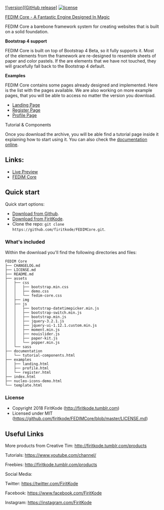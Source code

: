 [![version][GitHub release]][CHANGELOG] [![license][license-badge]][LICENSE]

[FEDIM Core - A Fantastic Engine Designed In Magic](http://fedimcore.tumblr.com/) 

FEDIM Core a barebone framework system for creating websites that is built on a solid foundation.

**Bootstrap 4 support**

FEDIM Core is built on top of Bootstrap 4 Beta, so it fully supports it. Most of the elements from the framework are re-designed to resemble sheets of paper and color pastels. If the are elements that we have not touched, they will gracefully fall back to the Bootstrap 4 default.

**Examples**

FEDIM Core contains some pages already designed and implemented. Here is the list with the pages available. We are also working on more example pages, that you will be able to access no matter the version you download.


- [Landing Page](http://fedimcore.tumblr.com/examples/landing.html)
- [Register Page](http://fedimcore.tumblr.com/examples/register.html)
- [Profile Page](http://fedimcore.tumblr.com/examples/profile.html)

Tutorial & Components

Once you download the archive, you will be able find a tutorial page inside it explaining how to start using it. You can also check the [documentation online](http://fedimcore.tumblr.com/documentation/tutorial-components.html).

## Links:

+ [Live Preview](http://fedimcore.tumblr.com/)
+ [FEDIM Core](http://fedimcore.tumblr.com/presentation.html)

## Quick start

Quick start options:

- [Download from Github](https://github.com/firitkode/FEDIMCore.git).
- [Download from FiritKode](http://firitkode.tumblr.com/products/fedimcore).
- Clone the repo: `git clone https://github.com/firitkode/FEDIMCore.git`.


### What's included

Within the download you'll find the following directories and files:

```
FEDIM Core
├── CHANGELOG.md
├── LICENSE.md
├── README.md
├── assets
│   ├── css
│   │   ├── bootstrap.min.css
│   │   ├── demo.css
│   │   └── fedim-core.css
│   ├── img
│   ├── js
│   │   ├── bootstrap-datetimepicker.min.js
│   │   ├── bootstrap-switch.min.js
│   │   ├── bootstrap.min.js
│   │   ├── jquery-3.2.1.js
│   │   ├── jquery-ui-1.12.1.custom.min.js
│   │   ├── moment.min.js
│   │   ├── nouislider.js
│   │   ├── paper-kit.js
│   │   └── popper.min.js
│   └── sass
├── documentation
│   └── tutorial-components.html
├── examples
│   ├── landing.html
│   ├── profile.html
│   └── register.html
├── index.html
├── nucleo-icons-demo.html
└── template.html

```

### License

- Copyright 2018 FiritKode (http://firitkode.tumblr.com)
- Licensed under MIT (https://github.com/firitkode/FEDIMCore/blob/master/LICENSE.md)


## Useful Links

More products from Creative Tim: <http://firitkode.tumblr.com/products>

Tutorials: <https://www.youtube.com/channel/>

Freebies: <http://firitkode.tumblr.com/products>

Social Media:

Twitter: <https://twitter.com/FiritKode>

Facebook: <https://www.facebook.com/FiritKode>

Instagram: <https://instagram.com/FiritKode>

[CHANGELOG]: ./CHANGELOG.md
[LICENSE]: ./LICENSE.md
[version-badge]: https://img.shields.io/badge/version-2.1.0-blue.svg
[license-badge]: https://img.shields.io/badge/license-MIT-blue.svg
